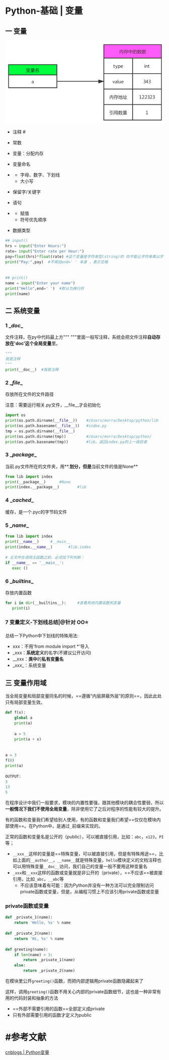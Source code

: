 # Python-基础 | 变量

## 一 变量

<img src="https://raw.githubusercontent.com/DaiDuncan/PicUploader/main/img2/20210330152028.png" alt="image-20210121095503655" style="zoom:80%;" />

- 注释 #
- 常数
- 变量：分配内存
- 变量命名

- - 字母、数字、下划线
  - 大小写

- 保留字/关键字
- 语句

- - 赋值
  - 符号优先顺序

- 数据类型

```python
## input()
hrs = input("Enter Hours:")
rate= input("Enter rate per Hour:")
pay=float(hrs)*float(rate) #这个变量是字符串型(string)的 你不能让字符串乘以字符串 那么我们可以用 float 把它转换
print("Pay:",pay)  #不用加end=' ' 本身 ，表示空格


## print()
name = input("Enter your name")
print("Hello",end=' ')  #默认为换行符
print(name)
```





## 二 系统变量

### 1 \__doc__

文件注释，在py中代码最上方""" """里面一般写注释，系统会把文件注释**自动存放在'__doc__'这个全局变量**里。

```python
"""
我是注释
"""
print(__doc__)  #我是注释
```



### 2 \__file__

存放所在文件的文件路径

注意：需要运行相关.py文件，__file__才会初始化

```python
import os
print(os.path.dirname(__file__))    #/Users/morra/Desktop/python/lib
print(os.path.basename(__file__))   #index.py
tmp = os.path.dirname(__file__)
print(os.path.dirname(tmp))         #/Users/morra/Desktop/python/
print(os.path.basename(tmp))        #lib，返回index.py的上一级目录
```



### 3 \__package__

当前.py文件所在的文件夹，用**.**划分，但是**当前文件的值是None**

```python
from lib import index
print(__package__)      #None  
print(index.__package__)        #lib
```



### 4 \__cached__

缓存，是一个.pyc的字节码文件



### 5 \__name__

```python
from lib import index
print(__name__)     #__main__
print(index.__name__)       #lib.index

# 主文件在调用主函数之前，必须加下列判断：
if __name__ == '__main__':
   exec ()
```



### 6 \__builtins__

存放内置函数

```python
for i in dir(__builtins__):     #查看系统内置函数和变量
   print(i)
```



### 7 变量定义-下划线总结|@针对 OO⭐

总结一下Python中下划线的特殊用法:

- xxx：不用'from module import *'导入
- _xxx：**系统定义**的名字(不建议公开访问)
- __xxx：**类中**的**私有变量名**
- \__xxx__：系统变量





## 三 变量作用域

当全局变量和局部变量同名的时候，==遵循“内层屏蔽外层”的原则==，因此此处只有局部变量生效。

```python
def f(x):
    global a
    print(a)

    a = 5
    print(a + x)


a = 3
f(8)
print(a)

OUTPUT:
3
13
5
```

在程序设计中我们一般要求，模块的内置性要强，跟其他模块的耦合性要弱，所以**一般情况下我们不使用全局变量**，除非使用它了之后对程序的性能有较大的提升。





有的函数和变量我们希望给别人使用，有的函数和变量我们希望==仅仅在模块内部使用==。在Python中，是通过`_`前缀来实现的。

正常的函数和变量名是公开的（public），可以被直接引用，比如：`abc`，`x123`，`PI`等；

- `__xxx__`这样的变量是==特殊变量，可以被直接引用，但是有特殊用途==，比如上面的`__author__`，`__name__`就是特殊变量，`hello`模块定义的文档注释也可以用特殊变量`__doc__`访问，我们自己的变量一般不要用这种变量名
- `_xxx`和`__xxx`这样的函数或变量就是非公开的（private），==不应该==被直接引用，比如`_abc`，`__abc`等
  - 不应该意味着有可能：因为Python并没有一种方法可以完全限制访问private函数或变量，但是，从编程习惯上不应该引用private函数或变量



### private函数或变量

```python
def _private_1(name):
    return 'Hello, %s' % name

def _private_2(name):
    return 'Hi, %s' % name

def greeting(name):
    if len(name) > 3:
        return _private_1(name)
    else:
        return _private_2(name)
```

在模块里公开`greeting()`函数，而把内部逻辑用private函数隐藏起来了

这样，调用`greeting()`函数不用关心内部的private函数细节，这也是一种非常有用的代码封装和抽象的方法

- ==外部不需要引用的函数==全部定义成private
- 只有外部需要引用的函数才定义为public





# #参考文献

[cnblogs | Python变量](https://www.cnblogs.com/whatisfantasy/p/6014518.html)